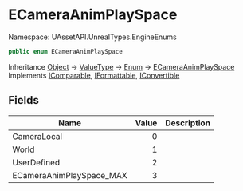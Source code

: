 # ECameraAnimPlaySpace

Namespace: UAssetAPI.UnrealTypes.EngineEnums

```csharp
public enum ECameraAnimPlaySpace
```

Inheritance [Object](https://docs.microsoft.com/en-us/dotnet/api/system.object) → [ValueType](https://docs.microsoft.com/en-us/dotnet/api/system.valuetype) → [Enum](https://docs.microsoft.com/en-us/dotnet/api/system.enum) → [ECameraAnimPlaySpace](./uassetapi.unrealtypes.engineenums.ecameraanimplayspace.md)<br>
Implements [IComparable](https://docs.microsoft.com/en-us/dotnet/api/system.icomparable), [IFormattable](https://docs.microsoft.com/en-us/dotnet/api/system.iformattable), [IConvertible](https://docs.microsoft.com/en-us/dotnet/api/system.iconvertible)

## Fields

| Name | Value | Description |
| --- | --: | --- |
| CameraLocal | 0 |  |
| World | 1 |  |
| UserDefined | 2 |  |
| ECameraAnimPlaySpace_MAX | 3 |  |
